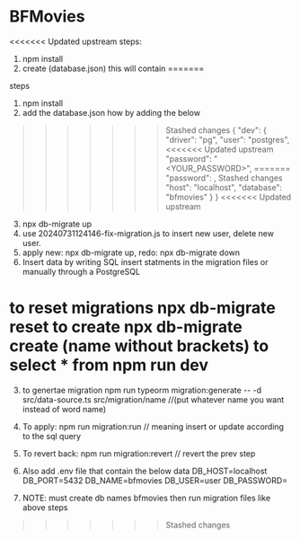 # BFMovies
<<<<<<< Updated upstream
steps:
1. npm install
2. create (database.json)
this will contain 
=======

steps
1. npm install
2. add the database.json
how by adding the below
>>>>>>> Stashed changes
{
  "dev": {
    "driver": "pg",
    "user": "postgres",
<<<<<<< Updated upstream
    "password": "<YOUR_PASSWORD>",
=======
    "password": <password>,
>>>>>>> Stashed changes
    "host": "localhost",
    "database": "bfmovies"
  }
}
<<<<<<< Updated upstream
3. npx db-migrate up 
4. use 20240731124146-fix-migration.js to insert new user, delete new user.
5. apply new: npx db-migrate up, redo: npx db-migrate down
6. Insert data by writing SQL insert statments in the migration files 
or manually through a PostgreSQL 

to reset migrations npx db-migrate reset
to create  npx db-migrate create (name without brackets)
to select * from 
npm run dev
=======

3. to genertae migration 
  npm run typeorm migration:generate -- -d src/data-source.ts src/migration/name //(put whatever name you want instead of word name)

4. To apply: npm run migration:run  // meaning insert or update according to the sql query
5. To revert back: npm run migration:revert // revert the prev step
7. Also add .env file that contain the below data 
DB_HOST=localhost
DB_PORT=5432
DB_NAME=bfmovies
DB_USER=user
DB_PASSWORD=<password>
8. NOTE: must create db names bfmovies then run migration files like above steps
>>>>>>> Stashed changes
